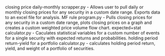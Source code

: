closing price daily-monthly scrapper.py - Allows user to pull daily or monthly closing prices for any security in a custom date range. Exports data to an excel file for analysis.
MF rule program.py - Pulls closing prices for any security in a custom date range, plots closing prices on a graph and creates a custom weighted price volume flow chart.
expected+stat calculator.py - Caculates statistical variables for a custom number of events for a single security with expected returns and probabilities.
holding period return-yield for a portfolio calculator.py - calculates holding period return, yield, and weight of a portfolio of securities.
